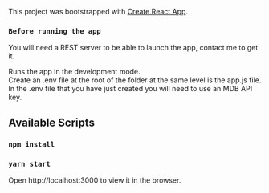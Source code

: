 This project was bootstrapped with [Create React App](https://github.com/facebook/create-react-app).

### `Before running the app`

You will need a REST server to be able to launch the app, contact me to get it.

Runs the app in the development mode.<br />
Create an .env file at the root of the folder at the same level is the app.js file.
In the .env file that you have just created you will need to use an MDB API key.

## Available Scripts

### `npm install`

### `yarn start`

Open http://localhost:3000 to view it in the browser.
